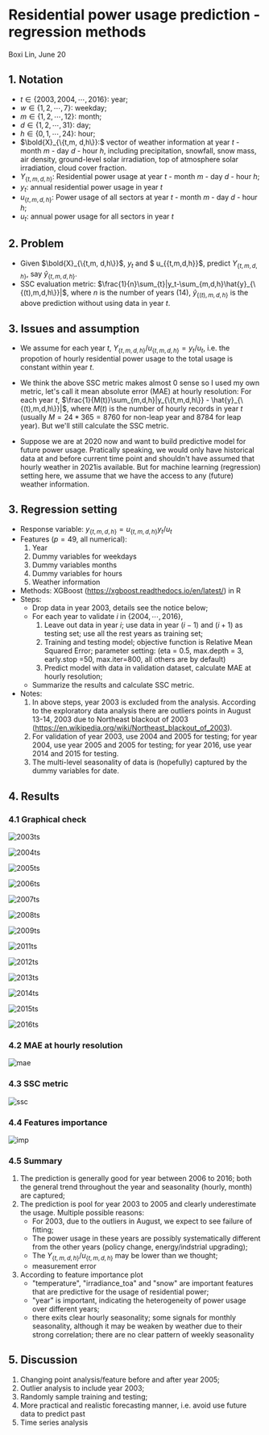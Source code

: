 # Residential power usage prediction -  regression methods

Boxi Lin, June 20

## 1. Notation 

- $t \in \{2003,2004,\cdots, 2016\}:$ year;
- $w\in\{1,2,\cdots,7\}$: weekday;
- $m\in \{1,2,\cdots,12\}$: month;
- $d\in \{1,2,\cdots,31\}$: day;
- $h \in \{0, 1,\cdots,24\}:$ hour;
- $\bold{X}_{\{t,m, d,h\}}:$ vector of weather information at year $t$ - month $m$ - day $d$ - hour $h$, including precipitation, snowfall, snow mass, air density, ground-level solar irradiation, top of atmosphere solar irradiation, cloud cover fraction.
- $Y_{\{t,m,d,h\}}:$ Residential power usage at year $t$ - month $m$ - day $d$ - hour $h$; 
- $y_{t}:$ annual residential power usage in year $t$
- $u_{\{t,m,d,h\}}$: Power usage of all sectors at year $t$ - month $m$ - day $d$ - hour $h$;
- $u_{t}:$ annual power usage for all sectors in year $t$

## 2. Problem

- Given  $\bold{X}_{\{t,m, d,h\}}$, $y_{t}$ and $ u_{\{t,m,d,h\}}$, predict $Y_{\{t,m,d,h\}}$, say $\hat{y}_{\{t,m,d,h\}}$. 
- SSC evaluation metric: $\frac{1}{n}\sum_{t}|y_t-\sum_{m,d,h}\hat{y}_{\{(t),m,d,h\}}|$, where $n$ is the number of years (14), $\hat{y}_{\{(t),m,d,h\}}$ is the above prediction without using data in year $t$.

## 3. Issues and assumption

- We assume for each year $t$, ${Y_{\{t,m,d,h\}}}/{u_{\{t,m,d,h\}}}=y_t/u_t$,  i.e. the propotion of hourly residential power usage to the total usage is constant within year $t$.

- We think the above SSC metric makes almost 0 sense so I used my own metric, let's call it mean absolute error (MAE) at hourly resolution: For each year $t$, $\frac{1}{M(t)}\sum_{m,d,h}|y_{\{t,m,d,h\}} - \hat{y}_{\{(t),m,d,h\}}|$, where $M(t)$ is the number of hourly records in year $t$ (usually $M=24*365=8760$ for non-leap year and 8784 for leap year). But we'll still calculate the SSC metric.
- Suppose we are at 2020 now and want to build predictive model for future power usage. Pratically speaking, we would only have historical data at and before current time point and shouldn't have assumed that hourly weather in 2021is available.  But for machine learning (regression) setting here, we assume that we have the access to any (future) weather information. 

## 3. Regression setting

- Response variable: ${y_{\{t,m,d,h\}}}=u_{\{t,m,d,h\}}y_t/u_{t}$
- Features ($p=49$, all numerical):
  1. Year
  2. Dummy variables for weekdays
  3. Dummy variables months 
  4. Dummy variables for hours
  5. Weather information
- Methods: XGBoost (https://xgboost.readthedocs.io/en/latest/) in R
- Steps:
  - Drop data in year 2003, details see the notice below;
  - For each year to validate $i$ in $\{2004,\cdots,2016\}$,
    1. Leave out data in year $i$; use data in year $(i-1)$ and $(i+1)$ as testing set; use all the rest years as training set;
    2. Training and testing model; objective function is Relative Mean Squared Error; parameter setting: (eta = 0.5, max.depth = 3, early.stop =50, max.iter=800, all others are by default)
    3. Predict model with data in validation dataset, calculate MAE at hourly resolution;
  - Summarize the results and calculate SSC metric.
- Notes:
  1. In above steps, year 2003 is excluded from the analysis. According to the exploratory data analysis there are outliers points in August 13-14, 2003 due to Northeast blackout of 2003 (https://en.wikipedia.org/wiki/Northeast_blackout_of_2003). 
  2. For validation of year 2003, use 2004 and 2005 for testing; for year 2004, use year 2005 and 2005 for testing; for year 2016, use year 2014 and 2015 for testing.
  3. The multi-level seasonality of data is (hopefully) captured by the dummy variables for date.



## 4. Results

### 4.1 Graphical check

![2003ts](/Users/boxi/Documents/academic/phd/ssc/power_share/2003ts.png)

![2004ts](/Users/boxi/Documents/academic/phd/ssc/power_share/2004ts.png)

![2005ts](/Users/boxi/Documents/academic/phd/ssc/power_share/2005ts.png)

![2006ts](/Users/boxi/Documents/academic/phd/ssc/power_share/2006ts.png)

![2007ts](/Users/boxi/Documents/academic/phd/ssc/power_share/2007ts.png)

![2008ts](/Users/boxi/Documents/academic/phd/ssc/power_share/2008ts.png)

![2009ts](/Users/boxi/Documents/academic/phd/ssc/power_share/2010ts.png)

![2011ts](/Users/boxi/Documents/academic/phd/ssc/power_share/2011ts.png)

![2012ts](/Users/boxi/Documents/academic/phd/ssc/power_share/2012ts.png)

![2013ts](/Users/boxi/Documents/academic/phd/ssc/power_share/2013ts.png)

![2014ts](/Users/boxi/Documents/academic/phd/ssc/power_share/2014ts.png)

![2015ts](/Users/boxi/Documents/academic/phd/ssc/power_share/2015ts.png)

![2016ts](/Users/boxi/Documents/academic/phd/ssc/power_share/2016ts.png)

### 4.2 MAE at hourly resolution

![mae](/Users/boxi/Documents/academic/phd/ssc/power_share/mae.png)

### 4.3 SSC metric

![ssc](/Users/boxi/Documents/academic/phd/ssc/power_share/ssc.png)

### 4.4 Features importance

![imp](/Users/boxi/Documents/academic/phd/ssc/power_share/imp.png)

### 4.5 Summary

1. The prediction is generally good for year between 2006 to 2016; both the general trend throughout the year and seasonality (hourly, month) are captured;
2. The prediction is pool for year 2003 to 2005 and clearly underestimate the usage. Multiple possible reasons:
   - For 2003, due to the outliers in August, we expect to see failure of fitting;
   - The power usage in these years are possibly systematically different from the other years (policy change, energy/indstrial upgrading);
   - The ${Y_{\{t,m,d,h\}}}/{u_{\{t,m,d,h\}}}$ may be lower than we thought; 
   - measurement error
3. According to feature importance plot
   - "temperature", "irradiance_toa" and "snow" are important features that are predictive for the usage of residential power;
   -  "year" is important, indicating the heterogeneity of power usage over different years; 
   -  there exits clear hourly seasonality; some signals for monthly seasonality, although it may be weaken by weather due to their strong correlation; there are no clear pattern of weekly seasonality



## 5. Discussion

1. Changing point analysis/feature before and after year 2005;
2. Outlier analysis to include year 2003;
3. Randomly sample training and testing;
4. More practical and realistic forecasting manner, i.e. avoid use future data to predict past
5. Time series analysis

